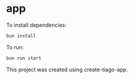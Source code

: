 # app

To install dependencies:

```bash
bun install
```

To run:

```bash
bun run start
```

This project was created using create-tiago-app.